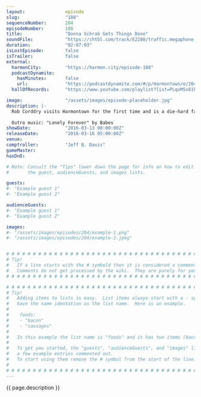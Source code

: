 ```yaml
---
layout:               episode
slug:                 "188"
sequenceNumber:       204
episodeNumber:        188
title:                "Donna Schrab Gets Things Done"
soundFile:            "https://chtbl.com/track/E2288/traffic.megaphone.fm/STA7659970412.mp3?updated=1560382687"
duration:             "02:07:03"
isLostEpisode:        false
isTrailer:            false
external:
  harmonCity:         "https://harmon.city/episode-188"
  podcastDynamite:
    hasMinutes:       false
    url:              "https://podcastdynamite.com/#/p/Harmontown/e/204/188"
  hallOfRecords:      "https://www.youtube.com/playlist?list=PLqxM5x81hNOYkoxNRn8sw8ou-o78nZMXW"

image:                "/assets/images/episode-placeholder.jpg"
description: |-
  Rob Corddry visits Harmontown for the first time and is a die-hard fan, everyone falls in love with him. Later we meet Rob Schrab's parents!
  
  Outro music: "Lonely Forever" by Babes
showDate:             "2016-03-13 00:00:00Z"
releaseDate:          "2016-03-16 05:00:00Z"
venue:                
comptroller:          "Jeff B. Davis"
gameMaster:           
hasDnD:               

# Note: Consult the "Tips" lower down the page for info on how to edit
#       the guest, audienceGuests, and images lists.

guests:
#- "Example guest 1"
#- "Example guest 2"

audienceGuests:
#- "Example guest 1"
#- "Example guest 2"

images:
#- "/assets/images/episodes/204/example-1.png"
#- "/assets/images/episodes/204/example-2.jpeg"


# # # # # # # # # # # # # # # # # # # # # # # # # # # # # # # # # # # # # # # # # # # # #
# Tip!
#   If a line starts with the # symbold then it is considered a comment.
#   Comments do not get processed by the wiki.  They are purely for your information.
# # # # # # # # # # # # # # # # # # # # # # # # # # # # # # # # # # # # # # # # # # # # #

# # # # # # # # # # # # # # # # # # # # # # # # # # # # # # # # # # # # # # # # # # # # #
# Tip!
#   Adding items to lists is easy.  List items always start with a - symbol and have
#   have the same identation as the list name.  Here is an example.
#
#    foods:
#    - "bacon"
#    - "sausages"
#
#   In this example the list name is "foods" and it has two items (bacon, and sausages).
#
#   To get you started, the "guests", "audienceGuests", and "images" lists below have
#   a few example entries commented out.
#   To start using them remove the # symbol from the start of the line.
#
# # # # # # # # # # # # # # # # # # # # # # # # # # # # # # # # # # # # # # # # # # # # #
---
```


<!-- The episode description will be rendered here -->
{{ page.description }}

<!-- Add your content BELOW here -->
<!-- vvvvvvvvvvvvvvvvvvvvvvvvvvv -->




<!-- ^^^^^^^^^^^^^^^^^^^^^^^^^^^ -->
<!-- Add your content ABOVE here -->

<!-- The episode gallery will be rendered here -->